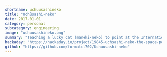 ```yaml
---
shortname: uchuusashineko
title: "Uchūsashi-neko"
date: 2017-01-01
category: personal
subcategory: engineering
image: "uchuusashineko.png"
summary: "Teaching a lucky cat (maneki-neko) to point at the International Space Station!"
hackaday: "https://hackaday.io/project/19845-uchsashi-neko-the-space-pointing-lucky-cat"
github: "https://github.com/formatc1702/Uchuusashi-neko"
---
```

